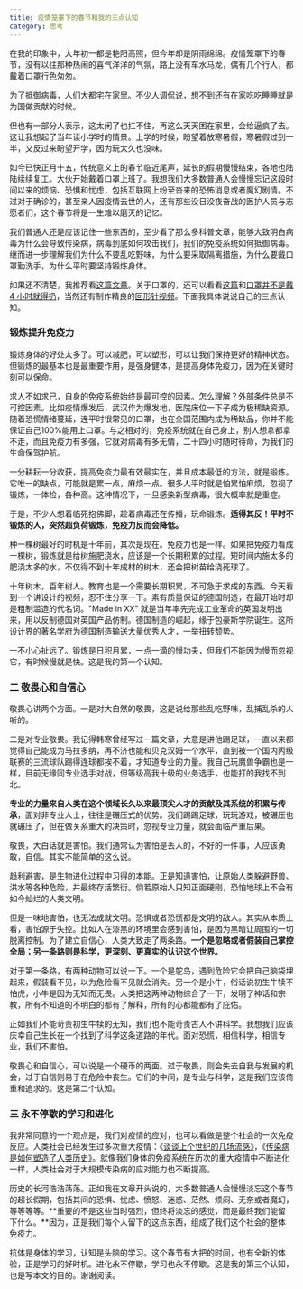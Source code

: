```yaml
---
title: 疫情笼罩下的春节和我的三点认知
category: 思考
---
```


在我的印象中，大年初一都是艳阳高照，但今年却是阴雨绵绵。疫情笼罩下的春节，没有以往那种热闹的喜气洋洋的气氛，路上没有车水马龙，偶有几个行人，都戴着口罩行色匆匆。



为了抵御病毒，人们大都宅在家里。不少人调侃说，想不到还有在家吃吃睡睡就是为国做贡献的时候。



但也有一部分人表示，这太闲了也扛不住，再这么天天困在家里，会给逼疯了去。这让我想起了当年读小学时的情景。上学的时候，盼望着放寒暑假，寒暑假过到一半，又反过来盼望开学，因为玩太久也没味。



如今已快正月十五，传统意义上的春节临近尾声，延长的假期慢慢结束，各地也陆陆续续复工。大伙开始戴着口罩上班了。我想我们大多数普通人会慢慢忘记这段时间以来的烦恼、恐惧和忧虑，包括互联网上纷至沓来的恐怖消息或者魔幻剧情。不过对于确诊的，甚至亲人因疫情去世的人，还有那些没日没夜奋战的医护人员与志愿者们，这个春节将是一生难以磨灭的记忆。



我们普通人还是应该记住一些东西的，至少看了那么多科普文章，能够大致明白病毒为什么会导致传染病，病毒到底如何攻击我们，我们的免疫系统如何抵御病毒。继而进一步理解我们为什么不要乱吃野味，为什么要采取隔离措施，为什么要戴口罩勤洗手，为什么平时要坚持锻炼身体。



如果还不清楚，我推荐看[这篇文章](http://mp.weixin.qq.com/s?__biz=MzI2NTU4NjM4NQ==&mid=2247484951&idx=1&sn=a7d72b3784b3d39351c2ad062f9be1fb&chksm=ea9a55a9ddeddcbf5eb8b601ac5956281ba30190a3c85b46d52a97732c3d69ac304e1b3ed52e&scene=21#wechat_redirect)。关于口罩的，还可以看看[这篇](http://mp.weixin.qq.com/s?__biz=MzI0NDA5MDYyNA==&mid=2648256757&idx=1&sn=8c0787aa6acf37a93061706890c6f0df&chksm=f14e829ac6390b8c96f4d2c3d622659a27158492bda3e29fa4cc03f79d5ae0ae4f67ff52d4b2&scene=21#wechat_redirect)和[口罩并不是戴 4 小时就得扔](http://mp.weixin.qq.com/s?__biz=MzI0NDA5MDYyNA==&mid=2648256778&idx=1&sn=8091f446012b9c3f601e1f0d60a97b47&chksm=f14e8365c6390a73dbf22cbe384f9b5622bae0f2812aea72cea04e728515d9627c343e02139c&scene=21#wechat_redirect)，当然还有制作精良的[回形针视频](http://mp.weixin.qq.com/s?__biz=MzA3NDM1MjUwNg==&mid=2247486489&idx=1&sn=1f92334aa7993266565533ca809bbc77&chksm=9f005e0ca877d71a3fe7a42f500345f9e79a06ba0707776cf1c01c85ff307bc839d78f55acf0&scene=21#wechat_redirect)。下面我具体说说自己的三点认知。



### 锻炼提升免疫力



锻炼身体的好处太多了。可以减肥，可以塑形，可以让我们保持更好的精神状态。但锻炼的最基本也是最重要作用，是强身健体，是提高身体免疫力，因为在关键时刻可以保命。



求人不如求己，自身的免疫系统始终是最可控的因素。怎么理解？外部条件总是不可控因素。比如疫情爆发后，武汉作为爆发地，医院床位一下子成为极稀缺资源。随着恐慌情绪蔓延，连平时很常见的口罩，也在全国范围内成为稀缺品，你并不能保证自己100%能用上口罩。与之相对的，免疫系统就在自己身上，别人想拿都拿不走，而且免疫力有多强，它就对病毒有多无情，二十四小时随时待命，为我们的生命保驾护航。



一分耕耘一分收获，提高免疫力最有效最实在，并且成本最低的方法，就是锻炼。它唯一的缺点，可能就是累一点，麻烦一点。很多人平时就是怕累怕麻烦，忽视了锻炼，一体检，各种高。这种情况下，一旦感染新型病毒，很大概率就是重症。



于是，不少人想着临死抱佛脚，趁着病毒还在传播，玩命锻炼。**适得其反！平时不锻炼的人，突然超负荷锻炼，免疫力反而会降低。**



种一棵树最好的时机是十年前，其次是现在。免疫力也是一样。如果把免疫力看成一棵树，锻炼就是给树施肥浇水，应该是一个长期积累的过程。短时间内施太多的肥浇太多的水，不仅得不到十年成材的树木，还会把树苗给浇死球了。



十年树木，百年树人。教育也是一个需要长期积累，不可急于求成的东西。今天看到一个讲设计的视频，忍不住分享一下。素有质量保证的德国制造，在最开始时却是粗制滥造的代名词。"Made in XX" 就是当年率先完成工业革命的英国发明出来，用以反制德国对英国产品仿制。德国制造的崛起，缘于包豪斯学院诞生。这所设计界的著名学府为德国制造输送大量优秀人才，一举扭转颓势。



一不小心扯远了。锻炼是日积月累，一点一滴的慢功夫，但我们不能因为慢而忽视它，有时候慢就是快。这是我的第一个认知。



### 二  敬畏心和自信心



敬畏心讲两个方面。一是对大自然的敬畏，这是说给那些乱吃野味，乱捕乱杀的人听的。



二是对专业敬畏。我记得韩寒曾经写过一篇文章，大意是讲他踢足球，一直以来都觉得自己能成为马拉多纳，再不济也能和贝克汉姆一个水平，直到被一个国内丙级联赛的三流球队踢得连球都挨不着，才知道专业的力量。我自己玩魔兽争霸也是一样，目前无缘同专业选手对战，但等级高我十级的业务选手，也能打的我找不到北。



**专业的力量来自人类在这个领域长久以来最顶尖人才的贡献及其系统的积累与传承**，面对非专业人士，往往是碾压式的优势。我们踢踢足球，玩玩游戏，被碾压也就碾压了，但在做关系重大的决策时，忽视专业力量，就会面临严重后果。



敬畏，大白话就是害怕。我们通常认为害怕是丢人的，不好的一件事，人应该勇敢，自信。其实不能简单的这么说。



趋利避害，是生物进化过程中习得的本能。正是知道害怕，让原始人类躲避野兽、洪水等各种危险，并最终存活繁衍。倘若原始人只知正面硬刚，恐怕地球上不会有如今灿烂的人类文明。



但是一味地害怕，也无法成就文明。恐惧或者恐慌都是文明的敌人。其实从本质上看，害怕源于失控。比如人在漆黑的环境里会感到害怕，是因为黑暗让周围的一切脱离控制。为了建立自信心，人类大致走了两条路。**一个是忽略或者假装自己掌控全局；另一条路则是科学，更深刻、更真实的认识这个世界。**



对于第一条路，有两种动物可以说一下。一个是鸵鸟，遇到危险它会把自己脑袋埋起来，假装看不见，以为危险看不见就会消失。另一个是小牛，俗话说初生牛犊不怕虎，小牛是因为无知而无畏。人类把这两种动物综合了一下，发明了神话和宗教，所有不知道的不明白的都有了解释，所有的心都能都有了庇佑。



正如我们不能苛责初生牛犊的无知，我们也不能苛责古人不讲科学。我想我们应该庆幸自己生长在一个找到了科学这条道路的年代。面对恐慌，相信科学，相信专业，我们不害怕。



敬畏心和自信心，可以说是一个硬币的两面。过于敬畏，则会失去自我与发展的机会，过于自信则易于在危险中丧生。它们的中间，是专业与科学，这是我们应该倚重和追求的。这是第二个认知。



### 三  永不停歇的学习和进化



我非常同意的一个观点是，我们对疫情的应对，也可以看做是整个社会的一次免疫反应。人类社会已经发生过多次重大疫情：《[谈谈上个世纪的几场流感》](http://mp.weixin.qq.com/s?__biz=MzI0NDA5MDYyNA==&mid=2648256771&idx=1&sn=ccf232711543096708ece9132b3b6040&chksm=f14e836cc6390a7a5588681e132b5775c6b5dc71cee923b675b1726f8b081f7778aaf3ba0de0&scene=21#wechat_redirect)，《[传染病是如何塑造了人类历史》](http://mp.weixin.qq.com/s?__biz=MzUzMjY0NDY4Ng==&mid=2247486509&idx=1&sn=79ec42522b29c4d2138f6121959ebe7a&chksm=fab15a0ccdc6d31a3d3af0f5698d640c5679dd1f2ad67fc3e359ff52392f7fdb2d5236c946f2&scene=21#wechat_redirect)。就像我们身体的免疫系统在历次的重大疫情中不断进化一样，人类社会对于大规模传染病的应对能力也不断提高。



历史的长河浩浩荡荡。正如我在文章开头说的，大多数普通人会慢慢淡忘这个春节的超长假期，包括其间的恐惧、忧虑、愤怒、迷惑、茫然、烦闷、无奈或者魔幻，等等等等。**重要的不是这些当时强烈，但终将淡忘的感觉，而是最终我们能留下什么。**因为，正是我们每个人留下的这点东西，组成了我们这个社会的整体免疫力。



抗体是身体的学习，认知是头脑的学习。这个春节有大把的时间，也有全新的体验，正是学习的好时机。进化永不停歇，学习也永不停歇。这是我的第三个认知，也是写本文的目的。谢谢阅读。